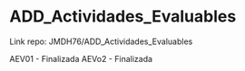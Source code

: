 # ADD_Actividades_Evaluables

Link repo: JMDH76/ADD_Actividades_Evaluables

AEV01 - Finalizada
AEVo2 - Finalizada
